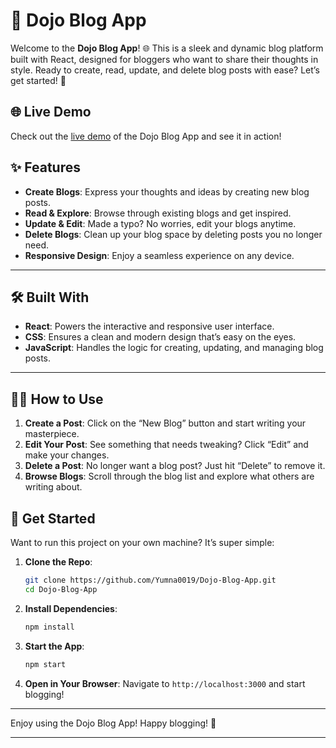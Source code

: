 # 📝 Dojo Blog App

Welcome to the **Dojo Blog App**! 🌐 This is a sleek and dynamic blog platform built with React, designed for bloggers who want to share their thoughts in style. Ready to create, read, update, and delete blog posts with ease? Let’s get started! 🎉

## 🌐 Live Demo

Check out the [live demo](https://dojo-blog-app-react.netlify.app/) of the Dojo Blog App and see it in action!

## ✨ Features

- **Create Blogs**: Express your thoughts and ideas by creating new blog posts.
- **Read & Explore**: Browse through existing blogs and get inspired.
- **Update & Edit**: Made a typo? No worries, edit your blogs anytime.
- **Delete Blogs**: Clean up your blog space by deleting posts you no longer need.
- **Responsive Design**: Enjoy a seamless experience on any device.

---

## 🛠️ Built With

- **React**: Powers the interactive and responsive user interface.
- **CSS**: Ensures a clean and modern design that’s easy on the eyes.
- **JavaScript**: Handles the logic for creating, updating, and managing blog posts.

---

## 🧑‍💻 How to Use

1. **Create a Post**: Click on the “New Blog” button and start writing your masterpiece.
2. **Edit Your Post**: See something that needs tweaking? Click “Edit” and make your changes.
3. **Delete a Post**: No longer want a blog post? Just hit “Delete” to remove it.
4. **Browse Blogs**: Scroll through the blog list and explore what others are writing about.

## 🚀 Get Started

Want to run this project on your own machine? It’s super simple:

1. **Clone the Repo**:

   ```bash
   git clone https://github.com/Yumna0019/Dojo-Blog-App.git
   cd Dojo-Blog-App
   ```

2. **Install Dependencies**:

   ```bash
   npm install
   ```

3. **Start the App**:

   ```bash
   npm start
   ```

4. **Open in Your Browser**: Navigate to `http://localhost:3000` and start blogging!

---

Enjoy using the Dojo Blog App! 
Happy blogging! 🎊

--- 
